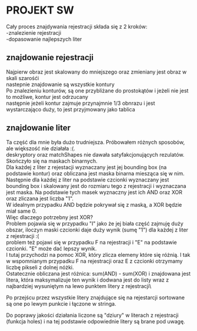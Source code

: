 # PROJEKT SW

Cały proces znajdywania rejestracji składa się z 2 kroków:\
-znalezienie rejestracji\
-dopasowanie najlepszych liter

## znajdowanie rejestracji

Najpierw obraz jest skalowany do mniejszego oraz zmieniany jest obraz w skali szarośći\
nastepnie znajdowanie są wszystkie kontury\
Po znalezieniu konturów, są one przybliżane do prostokątów i jeżeli nie jest to możliwe, kontur jest odrzucany\
następnie jeżeli kontur zajmuje przynajmnie 1/3 obnrazu i jest wystarczająco duży, to jest przyjmowany jako tablica

## znajdowanie liter

Ta część dla mnie była dużo trudniejsza. Próbowałem różnych sposobów, ale większość nie działała :(.\
deskryptory oraz matchShapes nie dawała satyfakcjonujących rezulatów.\
Skończyło się na maskach binarnych.\
Dla każdej z liter z rejestacji wyznaczany jest jej bounding box (na podstawie kontur) oraz obliczana jest maska binarna miesząca się w nim.\
Następnie dla każdej z liter na podstawie czcionki wyznaczany jest bounding box i skalowany jest do rozmiaru tego z rejestracji i wyznaczana jest maska.
Na podstawie tych masek wyznaczny jest ich AND oraz XOR oraz zliczana jest liczba "1".\
W idealnym przypadku AND będzie pokrywał się z maską, a XOR będzie miał same 0.\
Więc dlaczego potrzebny jest XOR?\
Problem pojawia się w przypadku "I" jako że jej biała część zajmuję duży obszar, iloczyn maski czcionki daje duży wynik (sumę "1") dla każdej z liter z rejestracji :(\
problem też pojawi się w przypadku F na rejestracji i "E" na podstawie czcionki. "E" może dać lepszy wynik.\
I tutaj przychodzi na pomoc XOR, który zlicza elemeny które się różnią. I tak w wspomnianym przypadku F na rejestracji oraz E z czcionki otrzymamy liczbę pikseli z dolnej nóżki.\
Ostatecznie obliczana jest różnica: sum(AND) - sum(XOR) i znajdowana jest litera, która maksymalizuje ten wynik i dodwana jest do listy wraz z najbardziej wysuniętym na lewo punktem litery z rejestracji\

Po przejścu przez wszystkie litery znajdujące się na rejestarcji sortowane są one po lewym punkcie i łączone w stringa.

Do poprawy jakości działania liczone są "dziury" w literach z rejestracji (funkcja holes) i na tej podstawie odpowiednie litery są brane pod uwagę.
